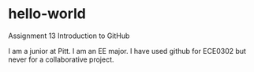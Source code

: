 # hello-world
Assignment 13 Introduction to GitHub

I am a junior at Pitt. I am an EE major. I have used github for ECE0302 but never for a collaborative project.
